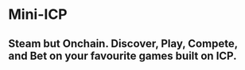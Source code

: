 # Mini-ICP
## Steam but Onchain. Discover, Play, Compete, and Bet on your favourite games built on ICP.
